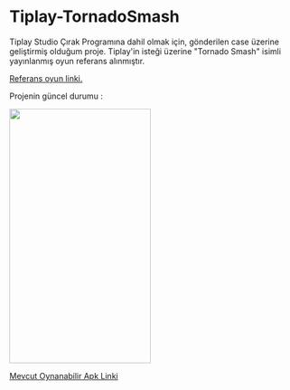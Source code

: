 # Tiplay-TornadoSmash

Tiplay Studio Çırak Programına dahil olmak için, gönderilen case üzerine geliştirmiş olduğum proje.
Tiplay'in isteği üzerine "Tornado Smash" isimli yayınlanmış oyun referans alınmıştır.

[Referans oyun linki.](https://play.google.com/store/apps/details?id=com.nama.tornado&hl=tr&gl=US "Tornado Smash Google Play Store Link")

Projenin güncel durumu : 

<img src="https://github.com/mustafaAkgul1/Tiplay-TornadoSmash/blob/main/Tiplay-TornadoSmash/Assets/Tiplay-TornadoSmash-GameplayGif.gif" width="250" height="450">


[Mevcut Oynanabilir Apk Linki](https://drive.google.com/file/d/158ZAxn-RIvk1Zv8WqJsQLseaw-5IunEK/view?usp=sharing "Proje Apk Link")
